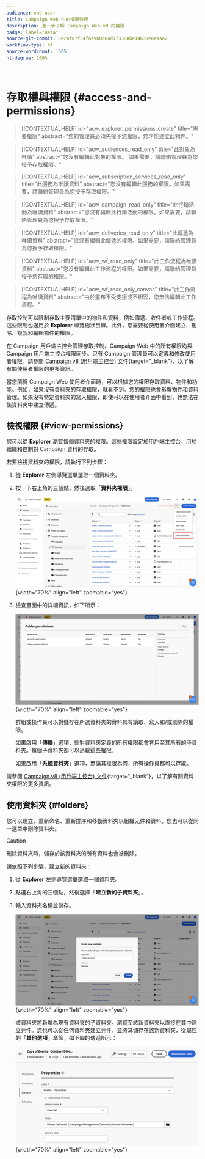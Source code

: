 ```yaml
---
audience: end-user
title: Campaign Web 中的權限管理
description: 進一步了解 Campaign Web v8 的權限
badge: label="Beta"
source-git-commit: 5e2af07f54fae9b0d64d173388be14639e6aaaa2
workflow-type: ht
source-wordcount: '605'
ht-degree: 100%

---
```



# 存取權與權限 {#access-and-permissions}

>[!CONTEXTUALHELP]
>id="acw_explorer_permissions_create"
>title="需要權限"
>abstract="您的管理員必須先授予您權限，您才能建立此物件。"


>[!CONTEXTUALHELP]
>id="acw_audiences_read_only"
>title="此對象為唯讀"
>abstract="您沒有編輯此對象的權限。 如果需要，請聯絡管理員為您授予存取權限。"


>[!CONTEXTUALHELP]
>id="acw_subscription_services_read_only"
>title="此服務為唯讀資料"
>abstract="您沒有編輯此服務的權限。如果需要，請聯絡管理員為您授予存取權限。"


>[!CONTEXTUALHELP]
>id="acw_campaign_read_only"
>title="此行銷活動為唯讀資料"
>abstract="您沒有編輯此行銷活動的權限。如果需要，請聯絡管理員為您授予存取權限。"

>[!CONTEXTUALHELP]
>id="acw_deliveries_read_only"
>title="此傳遞為唯讀資料"
>abstract="您沒有編輯此傳遞的權限。如果需要，請聯絡管理員為您授予存取權限。"


>[!CONTEXTUALHELP]
>id="acw_wf_read_only"
>title="此工作流程為唯讀資料"
>abstract="您沒有編輯此工作流程的權限。如果需要，請聯絡管理員授予您存取的權限。"

>[!CONTEXTUALHELP]
>id="acw_wf_read_only_canvas"
>title="此工作流程為唯讀資料"
>abstract="由於畫布不受支援或不相容，您無法編輯此工作流程。"

存取控制可以限制存取主要清單中的物件和資料，例如傳遞、收件者或工作流程。這些限制也適用於 **Explorer** 導覽樹狀目錄。此外，您需要從使用者介面建立、刪除、複製和編輯物件的權限。

在 Campaign 用戶端主控台管理存取控制。Campaign Web 中的所有權限均與 Campaign 用戶端主控台權限同步。只有 Campaign 管理員可以定義和修改使用者權限。請參閱 [Campaign v8 (用戶端主控台) 文件](https://experienceleague.adobe.com/docs/campaign/campaign-v8/admin/permissions/gs-permissions.html){target="_blank"}，以了解有關使用者權限的更多資訊。

當您瀏覽 Campaign Web 使用者介面時，可以根據您的權限存取資料、物件和功能。例如，如果沒有資料夾的存取權限，就看不到。您的權限也會影響物件和資料管理。如果沒有特定資料夾的寫入權限，即使可以在使用者介面中看到，也無法在該資料夾中建立傳遞。

## 檢視權限 {#view-permissions}

您可以從 **Explorer** 瀏覽每個資料夾的權限。這些權限設定於用戶端主控台，用於組織和控制對 Campaign 資料的存取。

若要檢視資料夾的權限，請執行下列步驟：

1. 從 **Explorer** 左側導覽選單選取一個資料夾。
1. 按一下右上角的三個點，然後選取「**資料夾權限**」。

   ![](assets/permissions-view-menu.png){width="70%" align="left" zoomable="yes"}

1. 檢查畫面中的詳細資訊，如下所示：

   ![](assets/permissions-view-screen.png){width="70%" align="left" zoomable="yes"}

   群組或操作員可以對儲存在所選資料夾的資料具有讀取、寫入和/或刪除的權限。

   如果啟用「**傳播**」選項，針對資料夾定義的所有權限都會套用至其所有的子資料夾。每個子資料夾都可以過載這些權限。

   如果啟用「**系統資料夾**」選項，無論其權限為何，所有操作員都可以存取。

請參閱 [Campaign v8 (用戶端主控台) 文件](https://experienceleague.adobe.com/docs/campaign/campaign-v8/admin/permissions/folder-permissions.html){target="_blank"}，以了解有關資料夾權限的更多資訊。


## 使用資料夾 {#folders}

您可以建立、重新命名、重新排序和移動資料夾以組織元件和資料。您也可以從同一選單中刪除資料夾。

>[!CAUTION]
>
>刪除資料夾時，儲存於該資料夾的所有資料也會被刪除。

請依照下列步驟，建立新的資料夾：

1. 從 **Explorer** 左側導覽選單選取一個資料夾。
1. 點選右上角的三個點，然後選擇「**建立新的子資料夾**」。
1. 輸入資料夾名稱並儲存。

   ![](assets/create-new-subfolder.png){width="70%" align="left" zoomable="yes"}

   該資料夾將新增為現有資料夾的子資料夾。瀏覽至該新資料夾以直接在其中建立元件。您也可以從任何資料夾建立元件，並將其儲存在該新資料夾，從屬性的「**其他選項**」章節，如下圖的傳遞所示：

   ![](assets/delivery-properties-folder.png){width="70%" align="left" zoomable="yes"}

